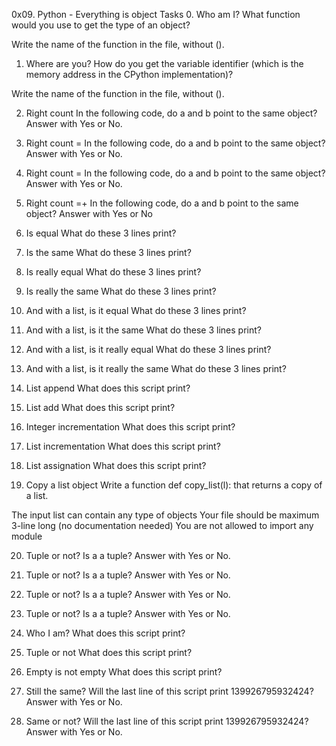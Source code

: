 0x09. Python - Everything is object
Tasks
0. Who am I?
What function would you use to get the type of an object?

Write the name of the function in the file, without ().

1. Where are you?
How do you get the variable identifier (which is the memory address in the CPython implementation)?

Write the name of the function in the file, without ().

2. Right count
In the following code, do a and b point to the same object? Answer with Yes or No.

3. Right count =
In the following code, do a and b point to the same object? Answer with Yes or No.

4. Right count =
In the following code, do a and b point to the same object? Answer with Yes or No.

5. Right count =+
In the following code, do a and b point to the same object? Answer with Yes or No

6. Is equal
What do these 3 lines print?

7. Is the same
What do these 3 lines print?

8. Is really equal
What do these 3 lines print?

9. Is really the same
What do these 3 lines print?

10. And with a list, is it equal
What do these 3 lines print?

11. And with a list, is it the same
What do these 3 lines print?

12. And with a list, is it really equal
What do these 3 lines print?

13. And with a list, is it really the same
What do these 3 lines print?

14. List append
What does this script print?

15. List add
What does this script print?

16. Integer incrementation
What does this script print?

17. List incrementation
What does this script print?

18. List assignation
What does this script print?

19. Copy a list object
Write a function def copy_list(l): that returns a copy of a list.

The input list can contain any type of objects
Your file should be maximum 3-line long (no documentation needed)
You are not allowed to import any module

20. Tuple or not?
Is a a tuple? Answer with Yes or No.

21. Tuple or not?
Is a a tuple? Answer with Yes or No.

22. Tuple or not?
Is a a tuple? Answer with Yes or No.

23. Tuple or not?
Is a a tuple? Answer with Yes or No.

24. Who I am?
What does this script print?

25. Tuple or not
What does this script print?

26. Empty is not empty
What does this script print?

27. Still the same?
Will the last line of this script print 139926795932424? Answer with Yes or No.

28. Same or not?
Will the last line of this script print 139926795932424? Answer with Yes or No.

